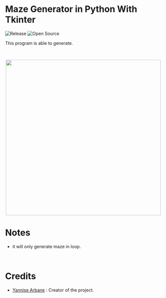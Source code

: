 # Maze Generator in Python With Tkinter
![Release](https://img.shields.io/badge/Release-v1.0-blueviolet)
![Open Source](https://badges.frapsoft.com/os/v2/open-source.svg?v=103)
<br/>

This program is able to generate.

<br/>

<p align="center">
	<img src="https://imgur.com/gallery/duj0TBI" width="500">
</p>

# Notes

* it will only generate maze in loop.

<br/>

# Credits
* [Yannise Arbane](https://github.com/Misterpeka) : Creator of the project.
